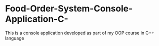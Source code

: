 # Food-Order-System-Console-Application-C-
This is a console application developed as part of my OOP course in C++ language
